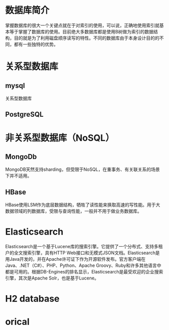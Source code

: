 # 数据库简介
掌握数据库的很大一个关键点就在于对索引的使用，可以说，正确地使用索引就基本等于掌握了数据库的使用。目前绝大多数据库都是使用B树做为索引的数据结构，目的就是为了利用磁盘顺序读写的特性。不同的数据库由于本身设计目的的不同，都有一些独特的优势。


# 关系型数据库

## mysql

关系型数据库

## PostgreSQL


# 非关系型数据库（NoSQL）

## MongoDb
MongoDB天然支持sharding，但受限于NoSQL，在重事务、有关联关系的场景下并不适用。


## HBase
HBase使用LSM作为底层数据结构，牺牲了读性能来换取高速的写性能。用于大数据领域的列数据库，受限与查询性能，一般并不用于做业务数据库。



# Elasticsearch

 Elasticsearch是一个基于Lucene库的搜索引擎。它提供了一个分布式、支持多租户的全文搜索引擎，具有HTTP Web接口和无模式JSON文档。Elasticsearch是用Java开发的，并在Apache许可证下作为开源软件发布。官方客户端在Java、.NET（C#）、PHP、Python、Apache Groovy、Ruby和许多其他语言中都是可用的。根据DB-Engines的排名显示，Elasticsearch是最受欢迎的企业搜索引擎，其次是Apache Solr，也是基于Lucene。


# H2 database

 # orical

